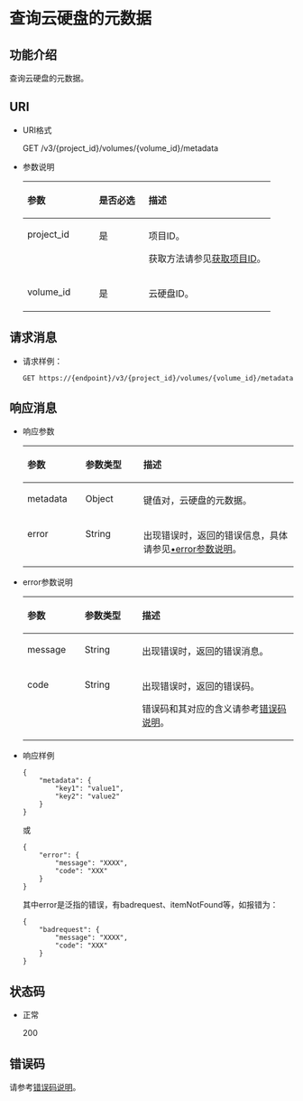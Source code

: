 # 查询云硬盘的元数据<a name="evs_04_3039"></a>

## 功能介绍<a name="section19390540"></a>

查询云硬盘的元数据。

## URI<a name="section40297137"></a>

-   URI格式

    GET /v3/\{project\_id\}/volumes/\{volume\_id\}/metadata

-   参数说明

    <a name="table8745607"></a>
    <table><thead align="left"><tr id="row15985080"><th class="cellrowborder" valign="top" width="28.92%" id="mcps1.1.4.1.1"><p id="p19723089"><a name="p19723089"></a><a name="p19723089"></a>参数</p>
    </th>
    <th class="cellrowborder" valign="top" width="20.07%" id="mcps1.1.4.1.2"><p id="p54066375"><a name="p54066375"></a><a name="p54066375"></a>是否必选</p>
    </th>
    <th class="cellrowborder" valign="top" width="51.01%" id="mcps1.1.4.1.3"><p id="p17300225"><a name="p17300225"></a><a name="p17300225"></a>描述</p>
    </th>
    </tr>
    </thead>
    <tbody><tr id="row59140967"><td class="cellrowborder" valign="top" width="28.92%" headers="mcps1.1.4.1.1 "><p id="p25689059"><a name="p25689059"></a><a name="p25689059"></a>project_id</p>
    </td>
    <td class="cellrowborder" valign="top" width="20.07%" headers="mcps1.1.4.1.2 "><p id="p439002"><a name="p439002"></a><a name="p439002"></a>是</p>
    </td>
    <td class="cellrowborder" valign="top" width="51.01%" headers="mcps1.1.4.1.3 "><p id="p35559222"><a name="p35559222"></a><a name="p35559222"></a>项目ID。</p>
    <p id="p55811451337"><a name="p55811451337"></a><a name="p55811451337"></a>获取方法请参见<a href="获取项目ID.md">获取项目ID</a>。</p>
    </td>
    </tr>
    <tr id="row51597550"><td class="cellrowborder" valign="top" width="28.92%" headers="mcps1.1.4.1.1 "><p id="p18651996"><a name="p18651996"></a><a name="p18651996"></a>volume_id</p>
    </td>
    <td class="cellrowborder" valign="top" width="20.07%" headers="mcps1.1.4.1.2 "><p id="p34416674"><a name="p34416674"></a><a name="p34416674"></a>是</p>
    </td>
    <td class="cellrowborder" valign="top" width="51.01%" headers="mcps1.1.4.1.3 "><p id="p36287209"><a name="p36287209"></a><a name="p36287209"></a>云硬盘ID。</p>
    </td>
    </tr>
    </tbody>
    </table>


## 请求消息<a name="section27129916"></a>

-   请求样例：

    ```
    GET https://{endpoint}/v3/{project_id}/volumes/{volume_id}/metadata
    ```


## 响应消息<a name="section42842654"></a>

-   响应参数

    <a name="evs_04_2075_table11977025201856"></a>
    <table><thead align="left"><tr id="evs_04_2075_row8102228201856"><th class="cellrowborder" valign="top" width="21.43%" id="mcps1.1.4.1.1"><p id="evs_04_2075_p52300707201856"><a name="evs_04_2075_p52300707201856"></a><a name="evs_04_2075_p52300707201856"></a>参数</p>
    </th>
    <th class="cellrowborder" valign="top" width="21.43%" id="mcps1.1.4.1.2"><p id="evs_04_2075_p3642697315541"><a name="evs_04_2075_p3642697315541"></a><a name="evs_04_2075_p3642697315541"></a>参数类型</p>
    </th>
    <th class="cellrowborder" valign="top" width="57.14%" id="mcps1.1.4.1.3"><p id="evs_04_2075_p17319263201856"><a name="evs_04_2075_p17319263201856"></a><a name="evs_04_2075_p17319263201856"></a>描述</p>
    </th>
    </tr>
    </thead>
    <tbody><tr id="evs_04_2075_row60683035201856"><td class="cellrowborder" valign="top" width="21.43%" headers="mcps1.1.4.1.1 "><p id="evs_04_2075_p16378828201856"><a name="evs_04_2075_p16378828201856"></a><a name="evs_04_2075_p16378828201856"></a>metadata</p>
    </td>
    <td class="cellrowborder" valign="top" width="21.43%" headers="mcps1.1.4.1.2 "><p id="evs_04_2075_p6490369115541"><a name="evs_04_2075_p6490369115541"></a><a name="evs_04_2075_p6490369115541"></a>Object</p>
    </td>
    <td class="cellrowborder" valign="top" width="57.14%" headers="mcps1.1.4.1.3 "><p id="evs_04_2075_p20205612201856"><a name="evs_04_2075_p20205612201856"></a><a name="evs_04_2075_p20205612201856"></a>键值对，云硬盘的元数据。</p>
    </td>
    </tr>
    <tr id="evs_04_2075_row108939111229"><td class="cellrowborder" valign="top" width="21.43%" headers="mcps1.1.4.1.1 "><p id="evs_04_2075_p129522216412"><a name="evs_04_2075_p129522216412"></a><a name="evs_04_2075_p129522216412"></a>error</p>
    </td>
    <td class="cellrowborder" valign="top" width="21.43%" headers="mcps1.1.4.1.2 "><p id="evs_04_2075_p1595262111415"><a name="evs_04_2075_p1595262111415"></a><a name="evs_04_2075_p1595262111415"></a>String</p>
    </td>
    <td class="cellrowborder" valign="top" width="57.14%" headers="mcps1.1.4.1.3 "><p id="evs_04_2075_p109527215417"><a name="evs_04_2075_p109527215417"></a><a name="evs_04_2075_p109527215417"></a>出现错误时，返回的错误信息，具体请参见<a href="#evs_04_2075_li0419202382514">•error参数说明</a>。</p>
    </td>
    </tr>
    </tbody>
    </table>

-   <a name="evs_04_2075_li0419202382514"></a>error参数说明

    <a name="evs_04_2075_evs_04_2013_table15441099103019"></a>
    <table><thead align="left"><tr id="evs_04_2075_evs_04_2013_row54094047103019"><th class="cellrowborder" valign="top" width="21.17788221177882%" id="mcps1.1.4.1.1"><p id="evs_04_2075_evs_04_2013_p19541716103019"><a name="evs_04_2075_evs_04_2013_p19541716103019"></a><a name="evs_04_2075_evs_04_2013_p19541716103019"></a>参数</p>
    </th>
    <th class="cellrowborder" valign="top" width="21.17788221177882%" id="mcps1.1.4.1.2"><p id="evs_04_2075_evs_04_2013_p39375186103019"><a name="evs_04_2075_evs_04_2013_p39375186103019"></a><a name="evs_04_2075_evs_04_2013_p39375186103019"></a>参数类型</p>
    </th>
    <th class="cellrowborder" valign="top" width="57.64423557644236%" id="mcps1.1.4.1.3"><p id="evs_04_2075_evs_04_2013_p38578950103019"><a name="evs_04_2075_evs_04_2013_p38578950103019"></a><a name="evs_04_2075_evs_04_2013_p38578950103019"></a>描述</p>
    </th>
    </tr>
    </thead>
    <tbody><tr id="evs_04_2075_evs_04_2013_row59401790103019"><td class="cellrowborder" valign="top" width="21.17788221177882%" headers="mcps1.1.4.1.1 "><p id="evs_04_2075_evs_04_2013_p46815658103019"><a name="evs_04_2075_evs_04_2013_p46815658103019"></a><a name="evs_04_2075_evs_04_2013_p46815658103019"></a>message</p>
    </td>
    <td class="cellrowborder" valign="top" width="21.17788221177882%" headers="mcps1.1.4.1.2 "><p id="evs_04_2075_evs_04_2013_p33971979103019"><a name="evs_04_2075_evs_04_2013_p33971979103019"></a><a name="evs_04_2075_evs_04_2013_p33971979103019"></a>String</p>
    </td>
    <td class="cellrowborder" valign="top" width="57.64423557644236%" headers="mcps1.1.4.1.3 "><p id="evs_04_2075_evs_04_2013_p21623243103019"><a name="evs_04_2075_evs_04_2013_p21623243103019"></a><a name="evs_04_2075_evs_04_2013_p21623243103019"></a>出现错误时，返回的错误消息。</p>
    </td>
    </tr>
    <tr id="evs_04_2075_evs_04_2013_row60391466103019"><td class="cellrowborder" valign="top" width="21.17788221177882%" headers="mcps1.1.4.1.1 "><p id="evs_04_2075_evs_04_2013_p59870541103019"><a name="evs_04_2075_evs_04_2013_p59870541103019"></a><a name="evs_04_2075_evs_04_2013_p59870541103019"></a>code</p>
    </td>
    <td class="cellrowborder" valign="top" width="21.17788221177882%" headers="mcps1.1.4.1.2 "><p id="evs_04_2075_evs_04_2013_p17675690103019"><a name="evs_04_2075_evs_04_2013_p17675690103019"></a><a name="evs_04_2075_evs_04_2013_p17675690103019"></a>String</p>
    </td>
    <td class="cellrowborder" valign="top" width="57.64423557644236%" headers="mcps1.1.4.1.3 "><p id="evs_04_2075_evs_04_2013_p6087468103019"><a name="evs_04_2075_evs_04_2013_p6087468103019"></a><a name="evs_04_2075_evs_04_2013_p6087468103019"></a>出现错误时，返回的错误码。</p>
    <p id="evs_04_2075_evs_04_2013_p54787218103019"><a name="evs_04_2075_evs_04_2013_p54787218103019"></a><a name="evs_04_2075_evs_04_2013_p54787218103019"></a>错误码和其对应的含义请参考<a href="错误码说明.md">错误码说明</a>。</p>
    </td>
    </tr>
    </tbody>
    </table>

-   响应样例

    ```
    {
        "metadata": {
            "key1": "value1", 
            "key2": "value2"
        }
    }
    ```

    或

    ```
    {
        "error": {
            "message": "XXXX", 
            "code": "XXX"
        }
    }
    ```

    其中error是泛指的错误，有badrequest、itemNotFound等，如报错为：

    ```
    {
        "badrequest": {
            "message": "XXXX", 
            "code": "XXX"
        }
    }
    ```


## 状态码<a name="section50039568"></a>

-   正常

    200


## 错误码<a name="section431317151242"></a>

请参考[错误码说明](错误码说明.md)。

